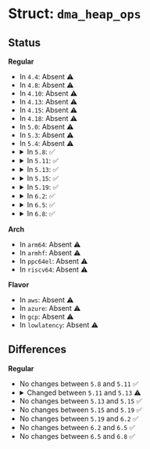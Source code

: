 # Struct: <code>dma_heap_ops</code>

## Status
<b>Regular</b>
<ul>
<li>
In <code>4.4</code>: Absent ⚠️
</li>
<li>
In <code>4.8</code>: Absent ⚠️
</li>
<li>
In <code>4.10</code>: Absent ⚠️
</li>
<li>
In <code>4.13</code>: Absent ⚠️
</li>
<li>
In <code>4.15</code>: Absent ⚠️
</li>
<li>
In <code>4.18</code>: Absent ⚠️
</li>
<li>
In <code>5.0</code>: Absent ⚠️
</li>
<li>
In <code>5.3</code>: Absent ⚠️
</li>
<li>
In <code>5.4</code>: Absent ⚠️
</li>
<li>
<details>
<summary>In <code>5.8</code>: ✅</summary>

```c
struct dma_heap_ops {
    int (*allocate)(struct dma_heap *, long unsigned int, long unsigned int, long unsigned int);
};
```
</details>
</li>
<li>
<details>
<summary>In <code>5.11</code>: ✅</summary>

```c
struct dma_heap_ops {
    int (*allocate)(struct dma_heap *, long unsigned int, long unsigned int, long unsigned int);
};
```
</details>
</li>
<li>
<details>
<summary>In <code>5.13</code>: ✅</summary>

```c
struct dma_heap_ops {
    struct dma_buf * (*allocate)(struct dma_heap *, long unsigned int, long unsigned int, long unsigned int);
};
```
</details>
</li>
<li>
<details>
<summary>In <code>5.15</code>: ✅</summary>

```c
struct dma_heap_ops {
    struct dma_buf * (*allocate)(struct dma_heap *, long unsigned int, long unsigned int, long unsigned int);
};
```
</details>
</li>
<li>
<details>
<summary>In <code>5.19</code>: ✅</summary>

```c
struct dma_heap_ops {
    struct dma_buf * (*allocate)(struct dma_heap *, long unsigned int, long unsigned int, long unsigned int);
};
```
</details>
</li>
<li>
<details>
<summary>In <code>6.2</code>: ✅</summary>

```c
struct dma_heap_ops {
    struct dma_buf * (*allocate)(struct dma_heap *, long unsigned int, long unsigned int, long unsigned int);
};
```
</details>
</li>
<li>
<details>
<summary>In <code>6.5</code>: ✅</summary>

```c
struct dma_heap_ops {
    struct dma_buf * (*allocate)(struct dma_heap *, long unsigned int, long unsigned int, long unsigned int);
};
```
</details>
</li>
<li>
<details>
<summary>In <code>6.8</code>: ✅</summary>

```c
struct dma_heap_ops {
    struct dma_buf * (*allocate)(struct dma_heap *, long unsigned int, long unsigned int, long unsigned int);
};
```
</details>
</li>
</ul>
<b>Arch</b>
<ul>
<li>
In <code>arm64</code>: Absent ⚠️
</li>
<li>
In <code>armhf</code>: Absent ⚠️
</li>
<li>
In <code>ppc64el</code>: Absent ⚠️
</li>
<li>
In <code>riscv64</code>: Absent ⚠️
</li>
</ul>
<b>Flavor</b>
<ul>
<li>
In <code>aws</code>: Absent ⚠️
</li>
<li>
In <code>azure</code>: Absent ⚠️
</li>
<li>
In <code>gcp</code>: Absent ⚠️
</li>
<li>
In <code>lowlatency</code>: Absent ⚠️
</li>
</ul>

## Differences
<b>Regular</b>
<ul>
<li>
No changes between <code>5.8</code> and <code>5.11</code> ✅
</li>
<li>
<details>
<summary>Changed between <code>5.11</code> and <code>5.13</code> ⚠️</summary>
<ul>
<li>
<b>Field type changed. </b>
<code>int (*allocate)(struct dma_heap *, long unsigned int, long unsigned int, long unsigned int)</code> ➡️ <code>struct dma_buf * (*allocate)(struct dma_heap *, long unsigned int, long unsigned int, long unsigned int)</code>
</li>
</ul>
</details>
</li>
<li>
No changes between <code>5.13</code> and <code>5.15</code> ✅
</li>
<li>
No changes between <code>5.15</code> and <code>5.19</code> ✅
</li>
<li>
No changes between <code>5.19</code> and <code>6.2</code> ✅
</li>
<li>
No changes between <code>6.2</code> and <code>6.5</code> ✅
</li>
<li>
No changes between <code>6.5</code> and <code>6.8</code> ✅
</li>
</ul>
